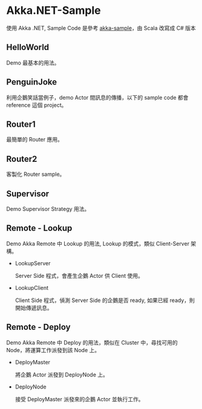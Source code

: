 # Akka.NET-Sample

使用 Akka .NET, Sample Code 是參考 [akka-sample](https://github.com/kigichang/akka-sample)，由 Scala 改寫成 C# 版本

## HelloWorld
Demo 最基本的用法。

## PenguinJoke
利用企鵝笑話當例子，demo Actor 間訊息的傳播，以下的 sample code 都會 reference 這個 project。
## Router1
最簡單的 Router 應用。
## Router2
客製化 Router sample。
## Supervisor
Demo Supervisor Strategy 用法。
## Remote - Lookup
Demo Akka Remote 中 Lookup 的用法, Lookup 的模式，類似 Client-Server 架構。

* LookupServer

    Server Side 程式，會產生企鵝 Actor 供 Client 使用。

* LookupClient

    Client Side 程式，偵測 Server Side 的企鵝是否 ready, 如果已經 ready，則開始傳遞訊息。

## Remote - Deploy
Demo Akka Remote 中 Deploy 的用法，類似在 Cluster 中，尋找可用的 Node，將運算工作派發到該 Node 上。

* DeployMaster

    將企鵝 Actor 派發到 DeployNode 上。
    
* DeployNode

    接受 DeployMaster 派發來的企鵝 Actor 並執行工作。
